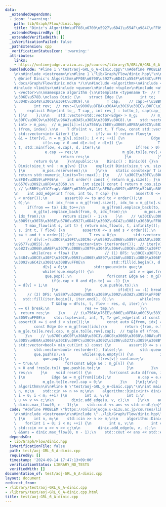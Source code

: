 ```yaml
---
data:
  _extendedDependsOn:
  - icon: ':warning:'
    path: lib/Graph/Flow/dinic.hpp
    title: "Dinic's Algorithm\uFF08\u6700\u5927\u6D41\u554F\u984C\uFF09"
  _extendedRequiredBy: []
  _extendedVerifiedWith: []
  _isVerificationFailed: false
  _pathExtension: cpp
  _verificationStatusIcon: ':warning:'
  attributes:
    links:
    - https://onlinejudge.u-aizu.ac.jp/courses/library/5/GRL/6/GRL_6_A
  bundledCode: "#line 1 \"test/aoj-GRL_6_A-dinic.cpp\"\n#define PROBLEM \"https://onlinejudge.u-aizu.ac.jp/courses/library/5/GRL/6/GRL_6_A\"\
    \n\n#include <iostream>\n\n#line 1 \"lib/Graph/Flow/dinic.hpp\"\n\n\n\n/**\n *\
    \ @brief Dinic's Algorithm\uFF08\u6700\u5927\u6D41\u554F\u984C\uFF09\n * @docs\
    \ docs/Graph/Flow/dinic.md\n */\n\n#include <algorithm>\n#include <cassert>\n\
    #include <limits>\n#include <queue>\n#include <tuple>\n#include <utility>\n#include\
    \ <vector>\n\nnamespace algorithm {\n\ntemplate <typename T>  // T:\u5BB9\u91CF\
    \u306E\u578B.\nclass Dinic {\n    struct Edge {\n        int to;   // to:=(\u884C\
    \u304D\u5148\u30CE\u30FC\u30C9).\n        T cap;    // cap:=(\u5BB9\u91CF).\n\
    \        int rev;  // rev:=(\u9006\u8FBA\u30A4\u30C6\u30EC\u30FC\u30BF).\n   \
    \     explicit Edge(int to_, T cap_, int rev_) : to(to_), cap(cap_), rev(rev_)\
    \ {}\n    };\n\n    std::vector<std::vector<Edge> > m_g;      // m_g[v][]:=(\u30CE\
    \u30FC\u30C9v\u306E\u96A3\u63A5\u30EA\u30B9\u30C8).\n    std::vector<std::pair<int,\
    \ int> > m_pos;  // m_pos[i]:=(i\u756A\u76EE\u306E\u8FBA\u60C5\u5831). pair of\
    \ (from, index).\n\n    T dfs(int v, int t, T flow, const std::vector<int> &d,\
    \ std::vector<int> &iter) {\n        if(v == t) return flow;\n        for(int\
    \ &i = iter[v], n = m_g[v].size(); i < n; ++i) {\n            Edge &e = m_g[v][i];\n\
    \            if(e.cap > 0 and d[e.to] > d[v]) {\n                T &&res = dfs(e.to,\
    \ t, std::min(flow, e.cap), d, iter);\n                if(res > 0) {\n       \
    \             e.cap -= res;\n                    m_g[e.to][e.rev].cap += res;\n\
    \                    return res;\n                }\n            }\n        }\n\
    \        return 0;\n    }\n\npublic:\n    Dinic() : Dinic(0) {}\n    explicit\
    \ Dinic(size_t vn) : m_g(vn) {}\n    explicit Dinic(size_t vn, size_t en) : Dinic(vn)\
    \ {\n        m_pos.reserve(en);\n    }\n\n    static constexpr T infinity() {\
    \ return std::numeric_limits<T>::max(); }\n    // \u30CE\u30FC\u30C9\u6570\u3092\
    \u8FD4\u3059\uFF0E\n    int order() const { return m_g.size(); }\n    // \u8FBA\
    \u6570\u3092\u8FD4\u3059.\n    int size() const { return m_pos.size(); }\n   \
    \ // \u5BB9\u91CFcap\u306E\u6709\u5411\u8FBA\u3092\u8FFD\u52A0\u3059\u308B\uFF0E\
    \n    int add_edge(int from, int to, T cap) {\n        assert(0 <= from and from\
    \ < order());\n        assert(0 <= to and to < order());\n        assert(cap >=\
    \ 0);\n        int idx_from = m_g[from].size(), idx_to = m_g[to].size();\n   \
    \     if(from == to) idx_to++;\n        m_g[from].emplace_back(to, cap, idx_to);\n\
    \        m_g[to].emplace_back(from, 0, idx_from);\n        m_pos.emplace_back(from,\
    \ idx_from);\n        return size() - 1;\n    }\n    // \u30CE\u30FC\u30C9s\u304B\
    \u3089t\u3078\u306E\u6700\u5927\u6D41\u3092\u6C42\u3081\u308B\uFF0EO((|V|^2)*|E|).\n\
    \    T max_flow(int s, int t) { return max_flow(s, t, infinity()); }\n    T max_flow(int\
    \ s, int t, T flow) {\n        assert(0 <= s and s < order());\n        assert(0\
    \ <= t and t < order());\n        T res = 0;\n        std::vector<int> d(order());\
    \     // d[v]:=(\u30CE\u30FC\u30C9s-v\u9593\u306E\u5897\u52A0\u30D1\u30B9\u306E\
    \u9577\u3055).\n        std::vector<int> iter(order());  // iter[v]:=(m_g[v][]\u306E\
    \u6B21\u306B\u8ABF\u3079\u308B\u3079\u304D\u30A4\u30C6\u30EC\u30FC\u30BF).\n \
    \       while(res < flow) {\n            // (1) BFS: \u30CE\u30FC\u30C9s\u3068\
    \u5404\u30CE\u30FC\u30C9\u9593\u306E\u5897\u52A0\u30D1\u30B9\u306E\u9577\u3055\
    \u3092\u6C42\u3081\u308B\uFF0E\n            std::fill(d.begin(), d.end(), -1);\n\
    \            d[s] = 0;\n            std::queue<int> que;\n            que.push(s);\n\
    \            while(!que.empty()) {\n                int v = que.front();\n   \
    \             que.pop();\n                for(const Edge &e : m_g[v]) {\n    \
    \                if(e.cap > 0 and d[e.to] == -1) {\n                        d[e.to]\
    \ = d[v] + 1;\n                        que.push(e.to);\n                    }\n\
    \                }\n            }\n            if(d[t] == -1) break;\n       \
    \     // (2) DFS: \u5897\u52A0\u30D1\u30B9\u3092\u63A2\u3059\uFF0E\n         \
    \   std::fill(iter.begin(), iter.end(), 0);\n            while(res < flow) {\n\
    \                T &&tmp = dfs(s, t, flow - res, d, iter);\n                if(tmp\
    \ == 0) break;\n                res += tmp;\n            }\n        }\n      \
    \  return res;\n    }\n    // i\u756A\u76EE\u306E\u8FBA\u60C5\u5831\u3092\u8FD4\
    \u3059\uFF0E\n    std::tuple<int, int, T, T> get_edge(int i) const {\n       \
    \ assert(0 <= i and i < size());\n        const auto &[from, idx] = m_pos[i];\n\
    \        const Edge &e = m_g[from][idx];\n        return {from, e.to, e.cap +\
    \ m_g[e.to][e.rev].cap, m_g[e.to][e.rev].cap};  // tuple of (from, to, cap, flow).\n\
    \    }\n    // \u6700\u5C0F\u30AB\u30C3\u30C8\u306B\u3088\u308A\uFF0C\u30B0\u30E9\
    \u30D5\u4E0A\u306E\u30CE\u30FC\u30C9\u3092\u5206\u5272\u3059\u308B\uFF0E\n   \
    \ std::vector<bool> min_cut(int s) const {\n        assert(0 <= s and s < order());\n\
    \        std::vector<bool> res(order(), false);\n        std::queue<int> que;\n\
    \        que.push(s);\n        while(!que.empty()) {\n            int v = que.front();\n\
    \            que.pop();\n            if(res[v]) continue;\n            res[v]\
    \ = true;\n            for(const Edge &e : m_g[v]) {\n                if(e.cap\
    \ > 0 and !res[e.to]) que.push(e.to);\n            }\n        }\n        return\
    \ res;\n    }\n    void reset() {\n        for(const auto &[from, idx] : m_pos)\
    \ {\n            Edge &e = m_g[from][idx];\n            e.cap = e.cap + m_g[e.to][e.rev].cap;\n\
    \            m_g[e.to][e.rev].cap = 0;\n        }\n    }\n};\n\n}  // namespace\
    \ algorithm\n\n\n#line 6 \"test/aoj-GRL_6_A-dinic.cpp\"\n\nint main() {\n    int\
    \ n, m;\n    std::cin >> n >> m;\n\n    algorithm::Dinic<int> dinic(n);\n    for(int\
    \ i = 0; i < m; ++i) {\n        int u, v;\n        int c;\n        std::cin >>\
    \ u >> v >> c;\n\n        dinic.add_edge(u, v, c);\n    }\n\n    auto &&ans =\
    \ dinic.max_flow(0, n - 1);\n    std::cout << ans << std::endl;\n}\n"
  code: "#define PROBLEM \"https://onlinejudge.u-aizu.ac.jp/courses/library/5/GRL/6/GRL_6_A\"\
    \n\n#include <iostream>\n\n#include \"../lib/Graph/Flow/dinic.hpp\"\n\nint main()\
    \ {\n    int n, m;\n    std::cin >> n >> m;\n\n    algorithm::Dinic<int> dinic(n);\n\
    \    for(int i = 0; i < m; ++i) {\n        int u, v;\n        int c;\n       \
    \ std::cin >> u >> v >> c;\n\n        dinic.add_edge(u, v, c);\n    }\n\n    auto\
    \ &&ans = dinic.max_flow(0, n - 1);\n    std::cout << ans << std::endl;\n}\n"
  dependsOn:
  - lib/Graph/Flow/dinic.hpp
  isVerificationFile: false
  path: test/aoj-GRL_6_A-dinic.cpp
  requiredBy: []
  timestamp: '2024-09-14 17:47:13+09:00'
  verificationStatus: LIBRARY_NO_TESTS
  verifiedWith: []
documentation_of: test/aoj-GRL_6_A-dinic.cpp
layout: document
redirect_from:
- /library/test/aoj-GRL_6_A-dinic.cpp
- /library/test/aoj-GRL_6_A-dinic.cpp.html
title: test/aoj-GRL_6_A-dinic.cpp
---
```


